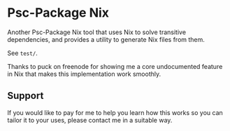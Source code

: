 # Psc-Package Nix

Another Psc-Package Nix tool that uses Nix to solve transitive dependencies, and provides a utility to generate Nix files from them.

See `test/`.

Thanks to puck on freenode for showing me a core undocumented feature in Nix that makes this implementation work smoothly.

## Support

If you would like to pay for me to help you learn how this works so you can tailor it to your uses, please contact me in a suitable way.
